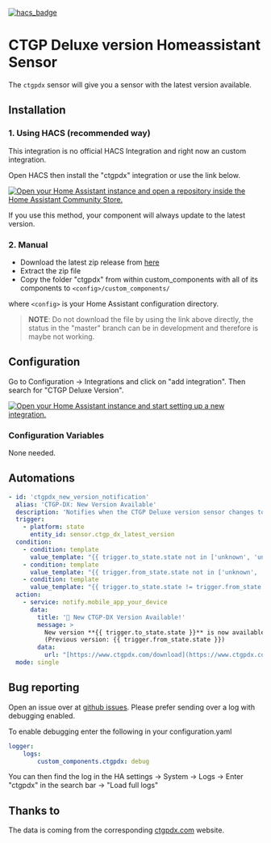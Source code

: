 [![hacs_badge](https://img.shields.io/badge/HACS-Custom-41BDF5.svg?style=for-the-badge)](https://github.com/hacs/integration)
# CTGP Deluxe version Homeassistant Sensor
The `ctgpdx` sensor will give you a sensor with the latest version available.

## Installation
### 1. Using HACS (recommended way)

This integration is no official HACS Integration and right now an custom integration.

Open HACS then install the "ctgpdx" integration or use the link below.

[![Open your Home Assistant instance and open a repository inside the Home Assistant Community Store.](https://my.home-assistant.io/badges/hacs_repository.svg)](https://my.home-assistant.io/redirect/hacs_repository/?owner=FaserF&repository=ha-ctgpdx&category=integration)

If you use this method, your component will always update to the latest version.

### 2. Manual

- Download the latest zip release from [here](https://github.com/FaserF/ha-ctgpdx/releases/latest)
- Extract the zip file
- Copy the folder "ctgpdx" from within custom_components with all of its components to `<config>/custom_components/`

where `<config>` is your Home Assistant configuration directory.

>__NOTE__: Do not download the file by using the link above directly, the status in the "master" branch can be in development and therefore is maybe not working.

## Configuration

Go to Configuration -> Integrations and click on "add integration". Then search for "CTGP Deluxe Version".

[![Open your Home Assistant instance and start setting up a new integration.](https://my.home-assistant.io/badges/config_flow_start.svg)](https://my.home-assistant.io/redirect/config_flow_start/?domain=ctgpdx)

### Configuration Variables
None needed.

## Automations
```yaml
- id: 'ctgpdx_new_version_notification'
  alias: 'CTGP-DX: New Version Available'
  description: 'Notifies when the CTGP Deluxe version sensor changes to a valid state.'
  trigger:
    - platform: state
      entity_id: sensor.ctgp_dx_latest_version
  condition:
    - condition: template
      value_template: "{{ trigger.to_state.state not in ['unknown', 'unavailable'] }}"
    - condition: template
      value_template: "{{ trigger.from_state.state not in ['unknown', 'unavailable'] }}"
    - condition: template
      value_template: "{{ trigger.to_state.state != trigger.from_state.state }}"
  action:
    - service: notify.mobile_app_your_device
      data:
        title: '🎉 New CTGP-DX Version Available!'
        message: >
          New version **{{ trigger.to_state.state }}** is now available!
          (Previous version: {{ trigger.from_state.state }})
        data:
          url: "[https://www.ctgpdx.com/download](https://www.ctgpdx.com/download)"
  mode: single
```

## Bug reporting
Open an issue over at [github issues](https://github.com/FaserF/ha-ctgpdx/issues). Please prefer sending over a log with debugging enabled.

To enable debugging enter the following in your configuration.yaml

```yaml
logger:
    logs:
        custom_components.ctgpdx: debug
```

You can then find the log in the HA settings -> System -> Logs -> Enter "ctgpdx" in the search bar -> "Load full logs"

## Thanks to
The data is coming from the corresponding [ctgpdx.com](https://www.ctgpdx.com/download) website.
